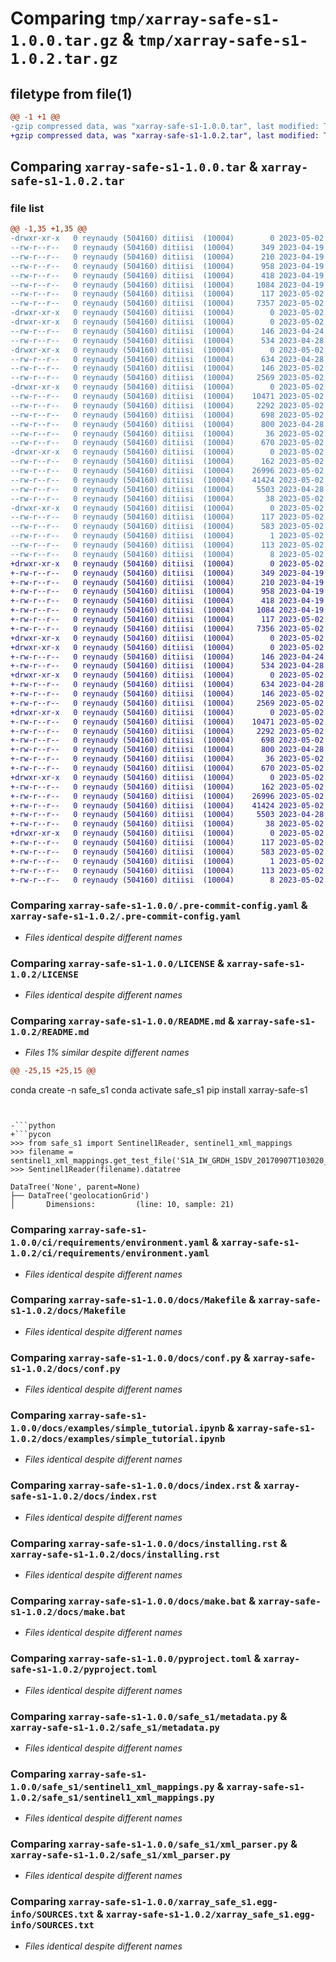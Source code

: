 # Comparing `tmp/xarray-safe-s1-1.0.0.tar.gz` & `tmp/xarray-safe-s1-1.0.2.tar.gz`

## filetype from file(1)

```diff
@@ -1 +1 @@
-gzip compressed data, was "xarray-safe-s1-1.0.0.tar", last modified: Tue May  2 09:35:13 2023, max compression
+gzip compressed data, was "xarray-safe-s1-1.0.2.tar", last modified: Tue May  2 12:20:21 2023, max compression
```

## Comparing `xarray-safe-s1-1.0.0.tar` & `xarray-safe-s1-1.0.2.tar`

### file list

```diff
@@ -1,35 +1,35 @@
-drwxr-xr-x   0 reynaudy (504160) ditiisi  (10004)        0 2023-05-02 09:35:13.620565 xarray-safe-s1-1.0.0/
--rw-r--r--   0 reynaudy (504160) ditiisi  (10004)      349 2023-04-19 13:51:55.000000 xarray-safe-s1-1.0.0/.flake8
--rw-r--r--   0 reynaudy (504160) ditiisi  (10004)      210 2023-04-19 13:51:55.000000 xarray-safe-s1-1.0.0/.gitignore
--rw-r--r--   0 reynaudy (504160) ditiisi  (10004)      958 2023-04-19 13:51:55.000000 xarray-safe-s1-1.0.0/.pre-commit-config.yaml
--rw-r--r--   0 reynaudy (504160) ditiisi  (10004)      418 2023-04-19 13:51:55.000000 xarray-safe-s1-1.0.0/.readthedocs.yml
--rw-r--r--   0 reynaudy (504160) ditiisi  (10004)     1084 2023-04-19 13:51:55.000000 xarray-safe-s1-1.0.0/LICENSE
--rw-r--r--   0 reynaudy (504160) ditiisi  (10004)      117 2023-05-02 09:35:13.620565 xarray-safe-s1-1.0.0/PKG-INFO
--rw-r--r--   0 reynaudy (504160) ditiisi  (10004)     7357 2023-05-02 09:29:43.000000 xarray-safe-s1-1.0.0/README.md
-drwxr-xr-x   0 reynaudy (504160) ditiisi  (10004)        0 2023-05-02 09:35:13.556564 xarray-safe-s1-1.0.0/ci/
-drwxr-xr-x   0 reynaudy (504160) ditiisi  (10004)        0 2023-05-02 09:35:13.576565 xarray-safe-s1-1.0.0/ci/requirements/
--rw-r--r--   0 reynaudy (504160) ditiisi  (10004)      146 2023-04-24 14:13:29.000000 xarray-safe-s1-1.0.0/ci/requirements/docs.yaml
--rw-r--r--   0 reynaudy (504160) ditiisi  (10004)      534 2023-04-28 12:20:08.000000 xarray-safe-s1-1.0.0/ci/requirements/environment.yaml
-drwxr-xr-x   0 reynaudy (504160) ditiisi  (10004)        0 2023-05-02 09:35:13.592565 xarray-safe-s1-1.0.0/docs/
--rw-r--r--   0 reynaudy (504160) ditiisi  (10004)      634 2023-04-28 13:19:21.000000 xarray-safe-s1-1.0.0/docs/Makefile
--rw-r--r--   0 reynaudy (504160) ditiisi  (10004)      146 2023-05-02 08:16:18.000000 xarray-safe-s1-1.0.0/docs/api.rst
--rw-r--r--   0 reynaudy (504160) ditiisi  (10004)     2569 2023-05-02 08:17:33.000000 xarray-safe-s1-1.0.0/docs/conf.py
-drwxr-xr-x   0 reynaudy (504160) ditiisi  (10004)        0 2023-05-02 09:35:13.596565 xarray-safe-s1-1.0.0/docs/examples/
--rw-r--r--   0 reynaudy (504160) ditiisi  (10004)    10471 2023-05-02 09:29:49.000000 xarray-safe-s1-1.0.0/docs/examples/simple_tutorial.ipynb
--rw-r--r--   0 reynaudy (504160) ditiisi  (10004)     2292 2023-05-02 09:27:50.000000 xarray-safe-s1-1.0.0/docs/index.rst
--rw-r--r--   0 reynaudy (504160) ditiisi  (10004)      698 2023-05-02 07:07:22.000000 xarray-safe-s1-1.0.0/docs/installing.rst
--rw-r--r--   0 reynaudy (504160) ditiisi  (10004)      800 2023-04-28 13:19:21.000000 xarray-safe-s1-1.0.0/docs/make.bat
--rw-r--r--   0 reynaudy (504160) ditiisi  (10004)       36 2023-05-02 09:30:09.000000 xarray-safe-s1-1.0.0/docs/requirements.txt
--rw-r--r--   0 reynaudy (504160) ditiisi  (10004)      670 2023-05-02 09:24:23.000000 xarray-safe-s1-1.0.0/pyproject.toml
-drwxr-xr-x   0 reynaudy (504160) ditiisi  (10004)        0 2023-05-02 09:35:13.608565 xarray-safe-s1-1.0.0/safe_s1/
--rw-r--r--   0 reynaudy (504160) ditiisi  (10004)      162 2023-05-02 09:08:17.000000 xarray-safe-s1-1.0.0/safe_s1/__init__.py
--rw-r--r--   0 reynaudy (504160) ditiisi  (10004)    26996 2023-05-02 08:18:56.000000 xarray-safe-s1-1.0.0/safe_s1/metadata.py
--rw-r--r--   0 reynaudy (504160) ditiisi  (10004)    41424 2023-05-02 09:26:30.000000 xarray-safe-s1-1.0.0/safe_s1/sentinel1_xml_mappings.py
--rw-r--r--   0 reynaudy (504160) ditiisi  (10004)     5503 2023-04-28 09:31:19.000000 xarray-safe-s1-1.0.0/safe_s1/xml_parser.py
--rw-r--r--   0 reynaudy (504160) ditiisi  (10004)       38 2023-05-02 09:35:13.624565 xarray-safe-s1-1.0.0/setup.cfg
-drwxr-xr-x   0 reynaudy (504160) ditiisi  (10004)        0 2023-05-02 09:35:13.620565 xarray-safe-s1-1.0.0/xarray_safe_s1.egg-info/
--rw-r--r--   0 reynaudy (504160) ditiisi  (10004)      117 2023-05-02 09:35:13.000000 xarray-safe-s1-1.0.0/xarray_safe_s1.egg-info/PKG-INFO
--rw-r--r--   0 reynaudy (504160) ditiisi  (10004)      583 2023-05-02 09:35:13.000000 xarray-safe-s1-1.0.0/xarray_safe_s1.egg-info/SOURCES.txt
--rw-r--r--   0 reynaudy (504160) ditiisi  (10004)        1 2023-05-02 09:35:13.000000 xarray-safe-s1-1.0.0/xarray_safe_s1.egg-info/dependency_links.txt
--rw-r--r--   0 reynaudy (504160) ditiisi  (10004)      113 2023-05-02 09:35:13.000000 xarray-safe-s1-1.0.0/xarray_safe_s1.egg-info/requires.txt
--rw-r--r--   0 reynaudy (504160) ditiisi  (10004)        8 2023-05-02 09:35:13.000000 xarray-safe-s1-1.0.0/xarray_safe_s1.egg-info/top_level.txt
+drwxr-xr-x   0 reynaudy (504160) ditiisi  (10004)        0 2023-05-02 12:20:21.313159 xarray-safe-s1-1.0.2/
+-rw-r--r--   0 reynaudy (504160) ditiisi  (10004)      349 2023-04-19 13:51:55.000000 xarray-safe-s1-1.0.2/.flake8
+-rw-r--r--   0 reynaudy (504160) ditiisi  (10004)      210 2023-04-19 13:51:55.000000 xarray-safe-s1-1.0.2/.gitignore
+-rw-r--r--   0 reynaudy (504160) ditiisi  (10004)      958 2023-04-19 13:51:55.000000 xarray-safe-s1-1.0.2/.pre-commit-config.yaml
+-rw-r--r--   0 reynaudy (504160) ditiisi  (10004)      418 2023-04-19 13:51:55.000000 xarray-safe-s1-1.0.2/.readthedocs.yml
+-rw-r--r--   0 reynaudy (504160) ditiisi  (10004)     1084 2023-04-19 13:51:55.000000 xarray-safe-s1-1.0.2/LICENSE
+-rw-r--r--   0 reynaudy (504160) ditiisi  (10004)      117 2023-05-02 12:20:21.313159 xarray-safe-s1-1.0.2/PKG-INFO
+-rw-r--r--   0 reynaudy (504160) ditiisi  (10004)     7356 2023-05-02 12:09:53.000000 xarray-safe-s1-1.0.2/README.md
+drwxr-xr-x   0 reynaudy (504160) ditiisi  (10004)        0 2023-05-02 12:20:21.225158 xarray-safe-s1-1.0.2/ci/
+drwxr-xr-x   0 reynaudy (504160) ditiisi  (10004)        0 2023-05-02 12:20:21.257158 xarray-safe-s1-1.0.2/ci/requirements/
+-rw-r--r--   0 reynaudy (504160) ditiisi  (10004)      146 2023-04-24 14:13:29.000000 xarray-safe-s1-1.0.2/ci/requirements/docs.yaml
+-rw-r--r--   0 reynaudy (504160) ditiisi  (10004)      534 2023-04-28 12:20:08.000000 xarray-safe-s1-1.0.2/ci/requirements/environment.yaml
+drwxr-xr-x   0 reynaudy (504160) ditiisi  (10004)        0 2023-05-02 12:20:21.273158 xarray-safe-s1-1.0.2/docs/
+-rw-r--r--   0 reynaudy (504160) ditiisi  (10004)      634 2023-04-28 13:19:21.000000 xarray-safe-s1-1.0.2/docs/Makefile
+-rw-r--r--   0 reynaudy (504160) ditiisi  (10004)      146 2023-05-02 08:16:18.000000 xarray-safe-s1-1.0.2/docs/api.rst
+-rw-r--r--   0 reynaudy (504160) ditiisi  (10004)     2569 2023-05-02 08:17:33.000000 xarray-safe-s1-1.0.2/docs/conf.py
+drwxr-xr-x   0 reynaudy (504160) ditiisi  (10004)        0 2023-05-02 12:20:21.277158 xarray-safe-s1-1.0.2/docs/examples/
+-rw-r--r--   0 reynaudy (504160) ditiisi  (10004)    10471 2023-05-02 09:29:49.000000 xarray-safe-s1-1.0.2/docs/examples/simple_tutorial.ipynb
+-rw-r--r--   0 reynaudy (504160) ditiisi  (10004)     2292 2023-05-02 09:27:50.000000 xarray-safe-s1-1.0.2/docs/index.rst
+-rw-r--r--   0 reynaudy (504160) ditiisi  (10004)      698 2023-05-02 07:07:22.000000 xarray-safe-s1-1.0.2/docs/installing.rst
+-rw-r--r--   0 reynaudy (504160) ditiisi  (10004)      800 2023-04-28 13:19:21.000000 xarray-safe-s1-1.0.2/docs/make.bat
+-rw-r--r--   0 reynaudy (504160) ditiisi  (10004)       36 2023-05-02 09:30:09.000000 xarray-safe-s1-1.0.2/docs/requirements.txt
+-rw-r--r--   0 reynaudy (504160) ditiisi  (10004)      670 2023-05-02 09:24:23.000000 xarray-safe-s1-1.0.2/pyproject.toml
+drwxr-xr-x   0 reynaudy (504160) ditiisi  (10004)        0 2023-05-02 12:20:21.297159 xarray-safe-s1-1.0.2/safe_s1/
+-rw-r--r--   0 reynaudy (504160) ditiisi  (10004)      162 2023-05-02 09:08:17.000000 xarray-safe-s1-1.0.2/safe_s1/__init__.py
+-rw-r--r--   0 reynaudy (504160) ditiisi  (10004)    26996 2023-05-02 08:18:56.000000 xarray-safe-s1-1.0.2/safe_s1/metadata.py
+-rw-r--r--   0 reynaudy (504160) ditiisi  (10004)    41424 2023-05-02 09:26:30.000000 xarray-safe-s1-1.0.2/safe_s1/sentinel1_xml_mappings.py
+-rw-r--r--   0 reynaudy (504160) ditiisi  (10004)     5503 2023-04-28 09:31:19.000000 xarray-safe-s1-1.0.2/safe_s1/xml_parser.py
+-rw-r--r--   0 reynaudy (504160) ditiisi  (10004)       38 2023-05-02 12:20:21.313159 xarray-safe-s1-1.0.2/setup.cfg
+drwxr-xr-x   0 reynaudy (504160) ditiisi  (10004)        0 2023-05-02 12:20:21.309159 xarray-safe-s1-1.0.2/xarray_safe_s1.egg-info/
+-rw-r--r--   0 reynaudy (504160) ditiisi  (10004)      117 2023-05-02 12:20:21.000000 xarray-safe-s1-1.0.2/xarray_safe_s1.egg-info/PKG-INFO
+-rw-r--r--   0 reynaudy (504160) ditiisi  (10004)      583 2023-05-02 12:20:21.000000 xarray-safe-s1-1.0.2/xarray_safe_s1.egg-info/SOURCES.txt
+-rw-r--r--   0 reynaudy (504160) ditiisi  (10004)        1 2023-05-02 12:20:21.000000 xarray-safe-s1-1.0.2/xarray_safe_s1.egg-info/dependency_links.txt
+-rw-r--r--   0 reynaudy (504160) ditiisi  (10004)      113 2023-05-02 12:20:21.000000 xarray-safe-s1-1.0.2/xarray_safe_s1.egg-info/requires.txt
+-rw-r--r--   0 reynaudy (504160) ditiisi  (10004)        8 2023-05-02 12:20:21.000000 xarray-safe-s1-1.0.2/xarray_safe_s1.egg-info/top_level.txt
```

### Comparing `xarray-safe-s1-1.0.0/.pre-commit-config.yaml` & `xarray-safe-s1-1.0.2/.pre-commit-config.yaml`

 * *Files identical despite different names*

### Comparing `xarray-safe-s1-1.0.0/LICENSE` & `xarray-safe-s1-1.0.2/LICENSE`

 * *Files identical despite different names*

### Comparing `xarray-safe-s1-1.0.0/README.md` & `xarray-safe-s1-1.0.2/README.md`

 * *Files 1% similar despite different names*

```diff
@@ -25,15 +25,15 @@
 ```
 conda create -n safe_s1
 conda activate safe_s1
 pip install xarray-safe-s1
 ```
 
 
-```python
+```pycon
 >>> from safe_s1 import Sentinel1Reader, sentinel1_xml_mappings
 >>> filename = sentinel1_xml_mappings.get_test_file('S1A_IW_GRDH_1SDV_20170907T103020_20170907T103045_018268_01EB76_Z010.SAFE')
 >>> Sentinel1Reader(filename).datatree
 
 DataTree('None', parent=None)
 ├── DataTree('geolocationGrid')
 │       Dimensions:         (line: 10, sample: 21)
```

### Comparing `xarray-safe-s1-1.0.0/ci/requirements/environment.yaml` & `xarray-safe-s1-1.0.2/ci/requirements/environment.yaml`

 * *Files identical despite different names*

### Comparing `xarray-safe-s1-1.0.0/docs/Makefile` & `xarray-safe-s1-1.0.2/docs/Makefile`

 * *Files identical despite different names*

### Comparing `xarray-safe-s1-1.0.0/docs/conf.py` & `xarray-safe-s1-1.0.2/docs/conf.py`

 * *Files identical despite different names*

### Comparing `xarray-safe-s1-1.0.0/docs/examples/simple_tutorial.ipynb` & `xarray-safe-s1-1.0.2/docs/examples/simple_tutorial.ipynb`

 * *Files identical despite different names*

### Comparing `xarray-safe-s1-1.0.0/docs/index.rst` & `xarray-safe-s1-1.0.2/docs/index.rst`

 * *Files identical despite different names*

### Comparing `xarray-safe-s1-1.0.0/docs/installing.rst` & `xarray-safe-s1-1.0.2/docs/installing.rst`

 * *Files identical despite different names*

### Comparing `xarray-safe-s1-1.0.0/docs/make.bat` & `xarray-safe-s1-1.0.2/docs/make.bat`

 * *Files identical despite different names*

### Comparing `xarray-safe-s1-1.0.0/pyproject.toml` & `xarray-safe-s1-1.0.2/pyproject.toml`

 * *Files identical despite different names*

### Comparing `xarray-safe-s1-1.0.0/safe_s1/metadata.py` & `xarray-safe-s1-1.0.2/safe_s1/metadata.py`

 * *Files identical despite different names*

### Comparing `xarray-safe-s1-1.0.0/safe_s1/sentinel1_xml_mappings.py` & `xarray-safe-s1-1.0.2/safe_s1/sentinel1_xml_mappings.py`

 * *Files identical despite different names*

### Comparing `xarray-safe-s1-1.0.0/safe_s1/xml_parser.py` & `xarray-safe-s1-1.0.2/safe_s1/xml_parser.py`

 * *Files identical despite different names*

### Comparing `xarray-safe-s1-1.0.0/xarray_safe_s1.egg-info/SOURCES.txt` & `xarray-safe-s1-1.0.2/xarray_safe_s1.egg-info/SOURCES.txt`

 * *Files identical despite different names*


